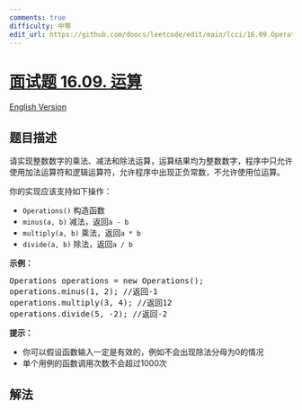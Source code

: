 ```yaml
---
comments: true
difficulty: 中等
edit_url: https://github.com/doocs/leetcode/edit/main/lcci/16.09.Operations/README.md
---
```


# [面试题 16.09. 运算](https://leetcode.cn/problems/operations-lcci)

[English Version](/lcci/16.09.Operations/README_EN.md)

## 题目描述

<!-- 这里写题目描述 -->
<p>请实现整数数字的乘法、减法和除法运算，运算结果均为整数数字，程序中只允许使用加法运算符和逻辑运算符，允许程序中出现正负常数，不允许使用位运算。</p>
<p>你的实现应该支持如下操作：</p>
<ul>
<li><code>Operations()</code> 构造函数</li>
<li><code>minus(a, b)</code> 减法，返回<code>a - b</code></li>
<li><code>multiply(a, b)</code> 乘法，返回<code>a * b</code></li>
<li><code>divide(a, b)</code> 除法，返回<code>a / b</code></li>
</ul>
<p><strong>示例：</strong></p>
<pre>Operations operations = new Operations();
operations.minus(1, 2); //返回-1
operations.multiply(3, 4); //返回12
operations.divide(5, -2); //返回-2
</pre>
<p><strong>提示：</strong></p>
<ul>
<li>你可以假设函数输入一定是有效的，例如不会出现除法分母为0的情况</li>
<li>单个用例的函数调用次数不会超过1000次</li>
</ul>

## 解法

<!-- end -->
